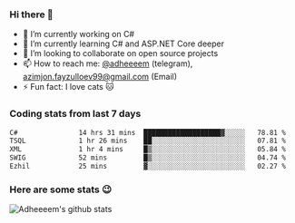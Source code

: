 ### Hi there 👋

<!--
**adheeeem/adheeeem** is a ✨ _special_ ✨ repository because its `README.md` (this file) appears on your GitHub profile.

Here are some ideas to get you started:
-->
- 🔭 I’m currently working on C#
- 🌱 I’m currently learning C# and ASP.NET Core deeper
- 👯 I’m looking to collaborate on open source projects
- 📫 How to reach me: [@adheeeem](https://t.me/adheeeem) (telegram), azimjon.fayzulloev99@gmail.com (Email)
- ⚡ Fun fact: I love cats :cat:


### Coding stats from last 7 days
<!--START_SECTION:waka-->

```txt
C#               14 hrs 31 mins  ███████████████████▓░░░░░   78.81 %
TSQL             1 hr 26 mins    ██░░░░░░░░░░░░░░░░░░░░░░░   07.81 %
XML              1 hr 4 mins     █▒░░░░░░░░░░░░░░░░░░░░░░░   05.84 %
SWIG             52 mins         █▒░░░░░░░░░░░░░░░░░░░░░░░   04.74 %
Ezhil            25 mins         ▓░░░░░░░░░░░░░░░░░░░░░░░░   02.27 %
```

<!--END_SECTION:waka-->

### Here are some stats :wink:
![Adheeeem's github stats](https://github-readme-stats.vercel.app/api?username=adheeeem&show_icons=true&theme=radical)

